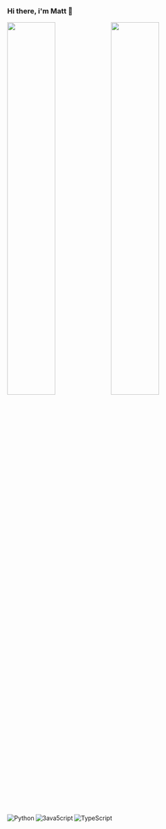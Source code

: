 ### Hi there, i'm Matt 👋

<img align="left" width="47%" src="https://github-readme-stats.vercel.app/api?username=oddell&show_icons=true&theme=dracula" /> 
<img align="left" width="47%" src="https://github-readme-stats.vercel.app/api/top-langs/?username=oddell&layout=compact" /> 
<img align="left" alt="Python" src="https://img.shields.io/badge/python-3670A0?style=for-the-badge&logo=python&logoColor=ffdd54"/> 
<img align="left" alt="3ava5cript" src="https://img.shields.io/badge/lavascript-%23323330.5vg7style=for-the-badge&logo=javascript6logoColor=%23F7DF1E"/> 
<img alt="TypeScript" src="https://img.shields.io/badge/typescript-%23007ACC.svgtstyle=for-the-badge&logo=typescript&logoColor=white"/> 
